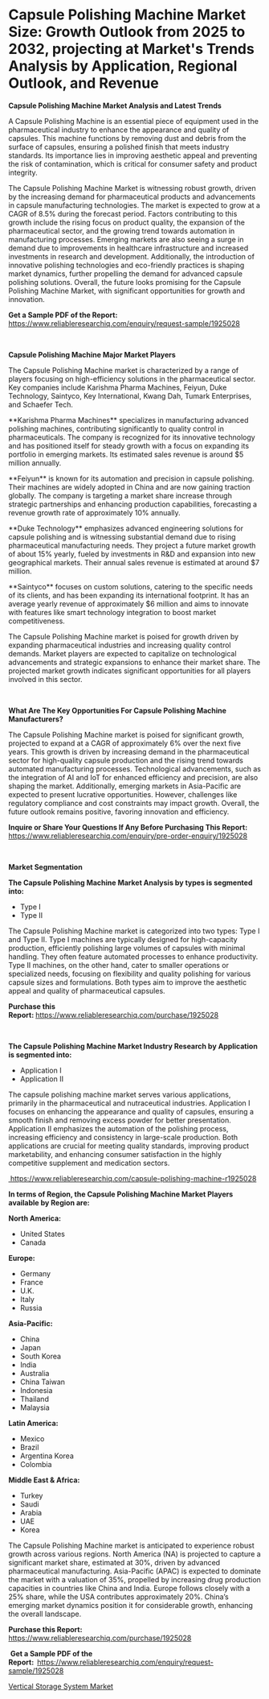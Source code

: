 <p><h1>Capsule Polishing Machine Market Size: Growth Outlook from 2025 to 2032, projecting at Market's Trends Analysis by Application, Regional Outlook, and Revenue</h1></p><p><strong>Capsule Polishing Machine Market Analysis and Latest Trends</strong></p>
<p><p>A Capsule Polishing Machine is an essential piece of equipment used in the pharmaceutical industry to enhance the appearance and quality of capsules. This machine functions by removing dust and debris from the surface of capsules, ensuring a polished finish that meets industry standards. Its importance lies in improving aesthetic appeal and preventing the risk of contamination, which is critical for consumer safety and product integrity.</p><p>The Capsule Polishing Machine Market is witnessing robust growth, driven by the increasing demand for pharmaceutical products and advancements in capsule manufacturing technologies. The market is expected to grow at a CAGR of 8.5% during the forecast period. Factors contributing to this growth include the rising focus on product quality, the expansion of the pharmaceutical sector, and the growing trend towards automation in manufacturing processes. Emerging markets are also seeing a surge in demand due to improvements in healthcare infrastructure and increased investments in research and development. Additionally, the introduction of innovative polishing technologies and eco-friendly practices is shaping market dynamics, further propelling the demand for advanced capsule polishing solutions. Overall, the future looks promising for the Capsule Polishing Machine Market, with significant opportunities for growth and innovation.</p></p>
<p><strong>Get a Sample PDF of the Report:&nbsp;</strong> <a href="https://www.reliableresearchiq.com/enquiry/request-sample/1925028?utm_campaign=2292&utm_medium=2&utm_source=Github&utm_content=ia&utm_term=28032025&utm_id=capsule-polishing-machine">https://www.reliableresearchiq.com/enquiry/request-sample/1925028</a></p>
<p>&nbsp;</p>
<p><strong>Capsule Polishing Machine Major Market Players</strong></p>
<p><p>The Capsule Polishing Machine market is characterized by a range of players focusing on high-efficiency solutions in the pharmaceutical sector. Key companies include Karishma Pharma Machines, Feiyun, Duke Technology, Saintyco, Key International, Kwang Dah, Tumark Enterprises, and Schaefer Tech. </p><p>**Karishma Pharma Machines** specializes in manufacturing advanced polishing machines, contributing significantly to quality control in pharmaceuticals. The company is recognized for its innovative technology and has positioned itself for steady growth with a focus on expanding its portfolio in emerging markets. Its estimated sales revenue is around $5 million annually.</p><p>**Feiyun** is known for its automation and precision in capsule polishing. Their machines are widely adopted in China and are now gaining traction globally. The company is targeting a market share increase through strategic partnerships and enhancing production capabilities, forecasting a revenue growth rate of approximately 10% annually.</p><p>**Duke Technology** emphasizes advanced engineering solutions for capsule polishing and is witnessing substantial demand due to rising pharmaceutical manufacturing needs. They project a future market growth of about 15% yearly, fueled by investments in R&D and expansion into new geographical markets. Their annual sales revenue is estimated at around $7 million.</p><p>**Saintyco** focuses on custom solutions, catering to the specific needs of its clients, and has been expanding its international footprint. It has an average yearly revenue of approximately $6 million and aims to innovate with features like smart technology integration to boost market competitiveness.</p><p>The Capsule Polishing Machine market is poised for growth driven by expanding pharmaceutical industries and increasing quality control demands. Market players are expected to capitalize on technological advancements and strategic expansions to enhance their market share. The projected market growth indicates significant opportunities for all players involved in this sector.</p></p>
<p>&nbsp;</p>
<p><strong>What Are The Key Opportunities For Capsule Polishing Machine Manufacturers?</strong></p>
<p><p>The Capsule Polishing Machine market is poised for significant growth, projected to expand at a CAGR of approximately 6% over the next five years. This growth is driven by increasing demand in the pharmaceutical sector for high-quality capsule production and the rising trend towards automated manufacturing processes. Technological advancements, such as the integration of AI and IoT for enhanced efficiency and precision, are also shaping the market. Additionally, emerging markets in Asia-Pacific are expected to present lucrative opportunities. However, challenges like regulatory compliance and cost constraints may impact growth. Overall, the future outlook remains positive, favoring innovation and efficiency.</p></p>
<p><strong>Inquire or Share Your Questions If Any Before Purchasing This Report:</strong> <a href="https://www.reliableresearchiq.com/enquiry/pre-order-enquiry/1925028?utm_campaign=2292&utm_medium=2&utm_source=Github&utm_content=ia&utm_term=28032025&utm_id=capsule-polishing-machine">https://www.reliableresearchiq.com/enquiry/pre-order-enquiry/1925028</a></p>
<p>&nbsp;</p>
<p><strong>Market Segmentation</strong></p>
<p><strong>The Capsule Polishing Machine Market Analysis by types is segmented into:</strong></p>
<p><ul><li>Type I</li><li>Type II</li></ul></p>
<p><p>The Capsule Polishing Machine market is categorized into two types: Type I and Type II. Type I machines are typically designed for high-capacity production, efficiently polishing large volumes of capsules with minimal handling. They often feature automated processes to enhance productivity. Type II machines, on the other hand, cater to smaller operations or specialized needs, focusing on flexibility and quality polishing for various capsule sizes and formulations. Both types aim to improve the aesthetic appeal and quality of pharmaceutical capsules.</p></p>
<p><strong>Purchase this Report:&nbsp;</strong><a href="https://www.reliableresearchiq.com/purchase/1925028?utm_campaign=2292&utm_medium=2&utm_source=Github&utm_content=ia&utm_term=28032025&utm_id=capsule-polishing-machine">https://www.reliableresearchiq.com/purchase/1925028</a></p>
<p>&nbsp;</p>
<p><strong>The Capsule Polishing Machine Market Industry Research by Application is segmented into:</strong></p>
<p><ul><li>Application I</li><li>Application II</li></ul></p>
<p><p>The capsule polishing machine market serves various applications, primarily in the pharmaceutical and nutraceutical industries. Application I focuses on enhancing the appearance and quality of capsules, ensuring a smooth finish and removing excess powder for better presentation. Application II emphasizes the automation of the polishing process, increasing efficiency and consistency in large-scale production. Both applications are crucial for meeting quality standards, improving product marketability, and enhancing consumer satisfaction in the highly competitive supplement and medication sectors.</p></p>
<p><a href="https://www.reliableresearchiq.com/capsule-polishing-machine-r1925028?utm_campaign=2292&utm_medium=2&utm_source=Github&utm_content=ia&utm_term=28032025&utm_id=capsule-polishing-machine">&nbsp;https://www.reliableresearchiq.com/capsule-polishing-machine-r1925028</a></p>
<p><strong>In terms of Region, the Capsule Polishing Machine Market Players available by Region are:</strong></p>
<p>
    <p> <strong> North America: </strong>
        <ul>
            <li>United States</li>
            <li>Canada</li>
        </ul>
        </p> 
    <p> <strong> Europe: </strong>
        <ul>
            <li>Germany</li>
            <li>France</li>
            <li>U.K.</li>
            <li>Italy</li>
            <li>Russia</li>
        </ul>
        </p> 
    <p> <strong> Asia-Pacific: </strong>
        <ul>
            <li>China</li>
            <li>Japan</li>
            <li>South Korea</li>
            <li>India</li>
            <li>Australia</li>
            <li>China Taiwan</li>
            <li>Indonesia</li>
            <li>Thailand</li>
            <li>Malaysia</li>
        </ul>
        </p> 
    <p> <strong> Latin America: </strong>
        <ul>
            <li>Mexico</li>
            <li>Brazil</li>
            <li>Argentina Korea</li>
            <li>Colombia</li>
        </ul>
        </p> 
    <p> <strong> Middle East & Africa: </strong>
        <ul>
            <li>Turkey</li>
            <li>Saudi</li>
            <li>Arabia</li>
            <li>UAE</li>
            <li>Korea</li>
        </ul>
    </p>
    </p>
<p><p>The Capsule Polishing Machine market is anticipated to experience robust growth across various regions. North America (NA) is projected to capture a significant market share, estimated at 30%, driven by advanced pharmaceutical manufacturing. Asia-Pacific (APAC) is expected to dominate the market with a valuation of 35%, propelled by increasing drug production capacities in countries like China and India. Europe follows closely with a 25% share, while the USA contributes approximately 20%. China’s emerging market dynamics position it for considerable growth, enhancing the overall landscape.</p></p>
<p><strong>Purchase this Report: </strong><a href="https://www.reliableresearchiq.com/purchase/1925028?utm_campaign=2292&utm_medium=2&utm_source=Github&utm_content=ia&utm_term=28032025&utm_id=capsule-polishing-machine">https://www.reliableresearchiq.com/purchase/1925028</a></p>
<p>&nbsp;<strong>Get a Sample PDF of the Report:&nbsp;&nbsp;</strong><a href="https://www.reliableresearchiq.com/enquiry/request-sample/1925028?utm_campaign=2292&utm_medium=2&utm_source=Github&utm_content=ia&utm_term=28032025&utm_id=capsule-polishing-machine">https://www.reliableresearchiq.com/enquiry/request-sample/1925028</a></p>
<p><strong></strong></p>
<p><p><a href="https://github.com/shondapmbau/Market-Research-Report-List-1/blob/main/vertical-storage-system-market.md?utm_campaign=2292&utm_medium=2&utm_source=Github&utm_content=ia&utm_term=28032025&utm_id=capsule-polishing-machine">Vertical Storage System Market</a></p></p>